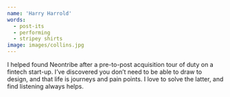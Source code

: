 ```yaml
---
name: 'Harry Harrold'
words:
  - post-its
  - performing
  - stripey shirts
image: images/collins.jpg
---
```


I helped found Neontribe after a pre-to-post acquisition tour of duty on a fintech start-up. I’ve discovered you don’t need to be able to draw to design, and that life is journeys and pain points. I love to solve the latter, and find listening always helps.
